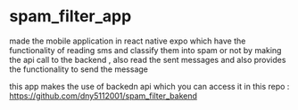 # spam_filter_app
made the mobile application in react native expo which have the functionality of reading sms  and classify them into spam or not by making the api call to the backend , also read the sent messages and also provides the functionality to send the message 

this app makes the use of backedn api which you can access it in this repo : https://github.com/dny5112001/spam_filter_bakend
